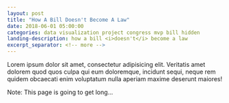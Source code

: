 ```yaml
---
layout: post
title: "How A Bill Doesn't Become A Law"
date: 2018-06-01 05:00:00
categories: data visualization project congress mvp bill hidden
landing-description: how a bill <i>doesn't</i> become a law
excerpt_separator: <!-- more -->
---
```


Lorem ipsum dolor sit amet, consectetur adipisicing elit. Veritatis amet dolorem quod quos culpa qui eum doloremque, incidunt sequi, neque rem quidem obcaecati enim voluptatum nulla aperiam maxime deserunt maiores!

Note: This page is going to get long...

<div id="d3-bill-timeline-container">
    <svg id="d3-bill-timeline"></svg>
    <div id="d3-bill-timeline-controls">
    </div>
</div>

<link rel="stylesheet" href="/projects/mvp-congress/css/p1.style.css" />
<script src='/projects/mvp-congress/js/p1.js'></script>